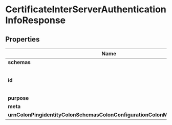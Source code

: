 

# CertificateInterServerAuthenticationInfoResponse


## Properties

| Name | Type | Description | Notes |
|------------ | ------------- | ------------- | -------------|
|**schemas** | **List&lt;EnumcertificateInterServerAuthenticationInfoSchemaUrn&gt;** |  |  |
|**id** | **String** | Name of the Inter Server Authentication Info |  |
|**purpose** | **List&lt;EnuminterServerAuthenticationInfoPurposeProp&gt;** |  |  [optional] |
|**meta** | [**MetaMeta**](MetaMeta.md) |  |  [optional] |
|**urnColonPingidentityColonSchemasColonConfigurationColonMessagesColon20** | [**MetaUrnPingidentitySchemasConfigurationMessages20**](MetaUrnPingidentitySchemasConfigurationMessages20.md) |  |  [optional] |



